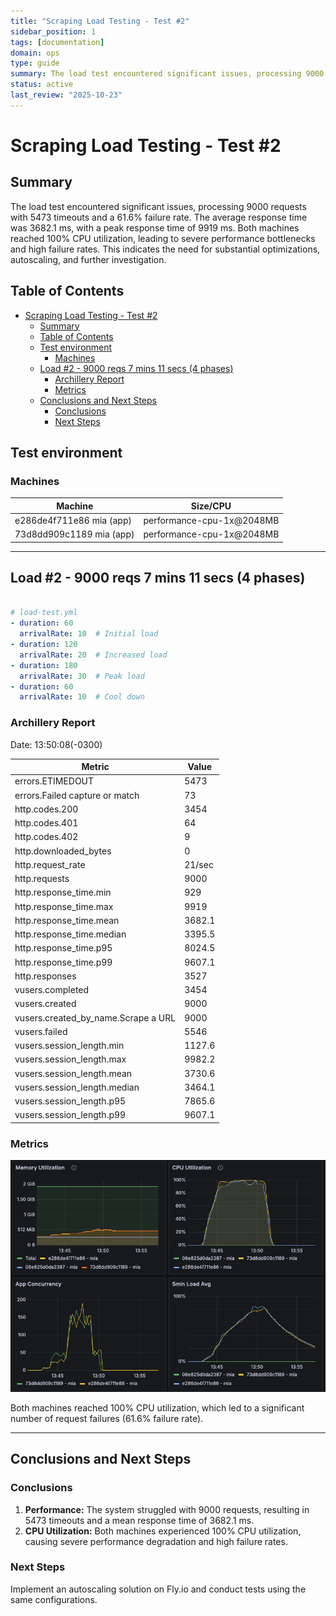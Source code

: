 ```yaml
---
title: "Scraping Load Testing - Test #2"
sidebar_position: 1
tags: [documentation]
domain: ops
type: guide
summary: The load test encountered significant issues, processing 9000 requests with 5473 timeouts and a 61.6% failure rate. The average response time was 3682...
status: active
last_review: "2025-10-23"
---
```


# Scraping Load Testing - Test #2

## Summary

The load test encountered significant issues, processing 9000 requests with 5473 timeouts and a 61.6% failure rate. The average response time was 3682.1 ms, with a peak response time of 9919 ms. Both machines reached 100% CPU utilization, leading to severe performance bottlenecks and high failure rates. This indicates the need for substantial optimizations, autoscaling, and further investigation.

## Table of Contents

- [Scraping Load Testing - Test #2](#scraping-load-testing---test-2)
  - [Summary](#summary)
  - [Table of Contents](#table-of-contents)
  - [Test environment](#test-environment)
    - [Machines](#machines)
  - [Load #2 - 9000 reqs 7 mins 11 secs (4 phases)](#load-2---9000-reqs-7-mins-11-secs-4-phases)
    - [Archillery Report](#archillery-report)
    - [Metrics](#metrics)
  - [Conclusions and Next Steps](#conclusions-and-next-steps)
    - [Conclusions](#conclusions)
    - [Next Steps](#next-steps)

## Test environment
### Machines

| Machine | Size/CPU |
|---|---|
| e286de4f711e86 mia (app) | performance-cpu-1x@2048MB |
| 73d8dd909c1189 mia (app) | performance-cpu-1x@2048MB |

---

## Load #2 - 9000 reqs 7 mins 11 secs (4 phases)

```yml

# load-test.yml
- duration: 60
  arrivalRate: 10  # Initial load
- duration: 120
  arrivalRate: 20  # Increased load
- duration: 180
  arrivalRate: 30  # Peak load
- duration: 60
  arrivalRate: 10  # Cool down
```


### Archillery Report
Date: 13:50:08(-0300)

| Metric                                      | Value   |
|---------------------------------------------|---------|
| errors.ETIMEDOUT                            | 5473    |
| errors.Failed capture or match              | 73      |
| http.codes.200                              | 3454    |
| http.codes.401                              | 64      |
| http.codes.402                              | 9       |
| http.downloaded_bytes                       | 0       |
| http.request_rate                           | 21/sec  |
| http.requests                               | 9000    |
| http.response_time.min                      | 929     |
| http.response_time.max                      | 9919    |
| http.response_time.mean                     | 3682.1  |
| http.response_time.median                   | 3395.5  |
| http.response_time.p95                      | 8024.5  |
| http.response_time.p99                      | 9607.1  |
| http.responses                              | 3527    |
| vusers.completed                            | 3454    |
| vusers.created                              | 9000    |
| vusers.created_by_name.Scrape a URL         | 9000    |
| vusers.failed                               | 5546    |
| vusers.session_length.min                   | 1127.6  |
| vusers.session_length.max                   | 9982.2  |
| vusers.session_length.mean                  | 3730.6  |
| vusers.session_length.median                | 3464.1  |
| vusers.session_length.p95                   | 7865.6  |
| vusers.session_length.p99                   | 9607.1  |

### Metrics

![](./assets/metrics-test-2.png)

Both machines reached 100% CPU utilization, which led to a significant number of request failures (61.6% failure rate).

---

## Conclusions and Next Steps

### Conclusions
1. **Performance:** The system struggled with 9000 requests, resulting in 5473 timeouts and a mean response time of 3682.1 ms.
2. **CPU Utilization:** Both machines experienced 100% CPU utilization, causing severe performance degradation and high failure rates.

### Next Steps
Implement an autoscaling solution on Fly.io and conduct tests using the same configurations.
